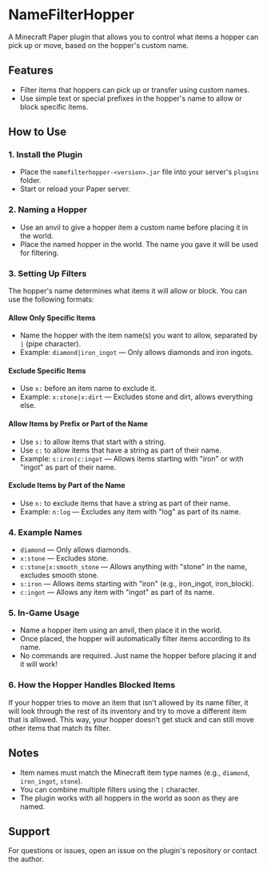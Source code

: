 # NameFilterHopper

A Minecraft Paper plugin that allows you to control what items a hopper can pick up or move, based on the hopper's custom name.

## Features
- Filter items that hoppers can pick up or transfer using custom names.
- Use simple text or special prefixes in the hopper's name to allow or block specific items.

## How to Use

### 1. Install the Plugin
- Place the `namefilterhopper-<version>.jar` file into your server's `plugins` folder.
- Start or reload your Paper server.

### 2. Naming a Hopper
- Use an anvil to give a hopper item a custom name before placing it in the world.
- Place the named hopper in the world. The name you gave it will be used for filtering.

### 3. Setting Up Filters
The hopper's name determines what items it will allow or block. You can use the following formats:

#### Allow Only Specific Items
- Name the hopper with the item name(s) you want to allow, separated by `|` (pipe character).
- Example: `diamond|iron_ingot` — Only allows diamonds and iron ingots.

#### Exclude Specific Items
- Use `x:` before an item name to exclude it.
- Example: `x:stone|x:dirt` — Excludes stone and dirt, allows everything else.

#### Allow Items by Prefix or Part of the Name
- Use `s:` to allow items that start with a string.
- Use `c:` to allow items that have a string as part of their name.
- Example: `s:iron|c:ingot` — Allows items starting with "iron" or with "ingot" as part of their name.

#### Exclude Items by Part of the Name
- Use `n:` to exclude items that have a string as part of their name.
- Example: `n:log` — Excludes any item with "log" as part of its name.

### 4. Example Names
- `diamond` — Only allows diamonds.
- `x:stone` — Excludes stone.
- `c:stone|x:smooth_stone` — Allows anything with "stone" in the name, excludes smooth stone.
- `s:iron` — Allows items starting with "iron" (e.g., iron_ingot, iron_block).
- `c:ingot` — Allows any item with "ingot" as part of its name.

### 5. In-Game Usage
- Name a hopper item using an anvil, then place it in the world.
- Once placed, the hopper will automatically filter items according to its name.
- No commands are required. Just name the hopper before placing it and it will work!

### 6. How the Hopper Handles Blocked Items
If your hopper tries to move an item that isn't allowed by its name filter, it will look through the rest of its inventory and try to move a different item that is allowed. This way, your hopper doesn't get stuck and can still move other items that match its filter.

## Notes
- Item names must match the Minecraft item type names (e.g., `diamond`, `iron_ingot`, `stone`).
- You can combine multiple filters using the `|` character.
- The plugin works with all hoppers in the world as soon as they are named.

## Support
For questions or issues, open an issue on the plugin's repository or contact the author.
